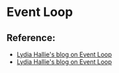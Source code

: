 # Event Loop

## Reference:
- [Lydia Hallie's blog on Event Loop](https://www.lydiahallie.com/blog/event-loop)
- [Lydia Hallie's blog on Event Loop](https://www.youtube.com/watch?v=eiC58R16hb8)
